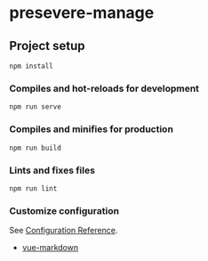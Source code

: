 # presevere-manage

## Project setup

``` command
npm install
```

### Compiles and hot-reloads for development

``` command
npm run serve
```

### Compiles and minifies for production

``` command
npm run build
```

### Lints and fixes files

``` command
npm run lint
```

### Customize configuration

See [Configuration Reference](https://cli.vuejs.org/config/).

- [vue-markdown](https://github.com/miaolz123/vue-markdown)
